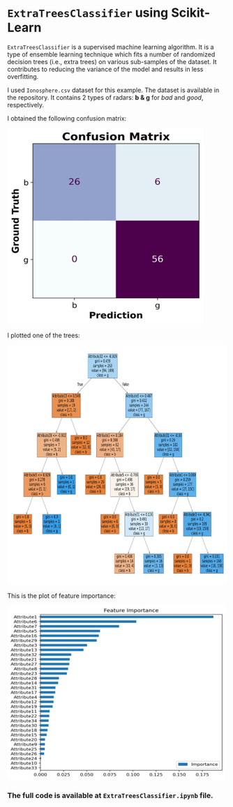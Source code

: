 # `ExtraTreesClassifier` using Scikit-Learn

`ExtraTreesClassifier` is a supervised machine learning algorithm. It is a type of ensemble learning technique which fits a number of randomized decision trees (i.e., extra trees) on various sub-samples of the dataset. It contributes to reducing the variance of the model and results in less overfitting.

I used `Ionosphere.csv` dataset for this example. The dataset is available in the repository. It contains 2 types of radars: __b & g__ for _bad_ and _good_, respectively.

I obtained the following confusion matrix:

<img src="https://github.com/randomaccess2023/MG2023/blob/main/Video%2078/confusion_matrix.jpg" width="450" height="450">

I plotted one of the trees:

<img src="https://github.com/randomaccess2023/MG2023/blob/main/Video%2078/plot_a_tree.jpg" width="850" height="550">

This is the plot of feature importance:

<img src="https://github.com/randomaccess2023/MG2023/blob/main/Video%2078/feature_importance.jpg" width="500" height="400">

### The full code is available at `ExtraTreesClassifier.ipynb` file.
